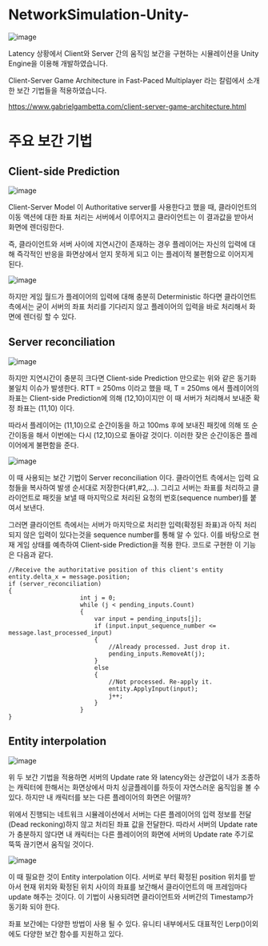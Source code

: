 # NetworkSimulation-Unity-

![image](https://user-images.githubusercontent.com/56947207/232078554-ebb3c2a8-07a4-40a8-b9cf-1a4f350a868c.png)

Latency 상황에서 Client와 Server 간의 움직임 보간을 구현하는 시뮬레이션을 Unity Engine을 이용해 개발하였습니다.

Client-Server Game Architecture in Fast-Paced Multiplayer 라는 칼럼에서 소개한 보간 기법들을 적용하였습니다.

https://www.gabrielgambetta.com/client-server-game-architecture.html


주요 보간 기법
=============

Client-side Prediction
--------------
![image](https://user-images.githubusercontent.com/56947207/232088652-42cbadb9-9f3d-41c3-9233-883b193d5c54.png)

Client-Server Model 이 Authoritative server를 사용한다고 했을 때, 클라이언트의 이동 액션에 대한 좌표 처리는 서버에서 이루어지고 클라이언트는 이 결과값을 받아서 화면에 렌더링한다.

즉, 클라이언트와 서버 사이에 지연시간이 존재하는 경우 플레이어는 자신의 입력에 대해 즉각적인 반응을 화면상에서 얻지 못하게 되고 이는 플레이적 불편함으로 이어지게 된다.

![image](https://user-images.githubusercontent.com/56947207/232090843-f6328d0f-7e8b-47d7-85d5-871ac665d4b6.png)

하지만 게임 월드가 플레이어의 입력에 대해 충분히 Deterministic 하다면 클라이언트 측에서는 굳이 서버의 좌표 처리를 기다리지 않고 플레이어의 입력을 바로 처리해서 화면에 렌더링 할 수 있다.


Server reconciliation
-------------------

![image](https://user-images.githubusercontent.com/56947207/232091763-ba930abd-b1e3-48aa-8c39-88390002c8a9.png)

하지만 지연시간이 충분히 크다면 Client-side Prediction 만으로는 위와 같은 동기화 불일치 이슈가 발생한다. RTT = 250ms 이라고 했을 때, T = 250ms 에서 플레이어의 좌표는 Client-side Prediction에 의해 (12,10)이지만 이 때 서버가 처리해서 보내준 확정 좌표는 (11,10) 이다.

따라서 플레이어는 (11,10)으로 순간이동을 하고 100ms 후에 보내진 패킷에 의해 또 순간이동을 해서 이번에는 다시 (12,10)으로 돌아갈 것이다. 이러한 잦은 순간이동은 플레이어에게 불편함을 준다.

![image](https://user-images.githubusercontent.com/56947207/232093396-7a996899-e477-40f2-b704-78267014ef00.png)

이 때 사용되는 보간 기법이 Server reconciliation 이다. 클라이언트 측에서는 입력 요청들을 복사하여 발생 순서대로 저장한다(#1,#2,...). 그리고 서버는 좌표를 처리하고 클라이언트로 패킷을 보낼 때 마지막으로 처리된 요청의 번호(sequence number)를 붙여서 보낸다.

그러면 클라이언트 측에서는 서버가 마지막으로 처리한 입력(확정된 좌표)과 아직 처리되지 않은 입력이 있다는것을 sequence number를 통해 알 수 있다. 이를 바탕으로 현재 게임 상태를 예측하여 Client-side Prediction을 적용 한다. 코드로 구현한 이 기능은 다음과 같다.

```
//Receive the authoritative position of this client's entity
entity.delta_x = message.position;
if (server_reconciliation)
{
                    int j = 0;
                    while (j < pending_inputs.Count)
                    {
                        var input = pending_inputs[j];
                        if (input.input_sequence_number <= message.last_processed_input)
                        {
                            //Already processed. Just drop it.
                            pending_inputs.RemoveAt(j);
                        }
                        else
                        {
                            //Not processed. Re-apply it.
                            entity.ApplyInput(input);
                            j++;
                        }
                    }
}
```

Entity interpolation
--------------------

![image](https://user-images.githubusercontent.com/56947207/232097209-966fdbf6-0aba-490d-9d93-a0e15d9682c2.png)

위 두 보간 기법을 적용하면 서버의 Update rate 와 latency와는 상관없이 내가 조종하는 캐릭터에 한해서는 화면상에서 마치 싱글플레이를 하듯이 자연스러운 움직임을 볼 수 있다. 하지만 내 캐릭터를 보는 다른 플레이어의 화면은 어떨까?

위에서 진행되는 네트워크 시뮬레이션에서 서버는 다른 플레이어의 입력 정보를 전달(Dead reckoning)하지 않고 처리된 좌표 값을 전달한다. 따라서 서버의 Update rate가 충분하지 않다면 내 캐릭터는 다른 플레이어의 화면에 서버의 Update rate 주기로 뚝뚝 끊기면서 움직일 것이다.

![image](https://user-images.githubusercontent.com/56947207/232098758-74566cdb-bbfa-42b4-834f-d5f75267738a.png)

이 때 필요한 것이 Entity interpolation 이다. 서버로 부터 확정된 position 위치를 받아서 현재 위치와 확정된 위치 사이의 좌표를 보간해서 클라이언트의 매 프레임마다 update 해주는 것이다. 이 기법이 사용되려면 클라이언트와 서버간의 Timestamp가 동기화 되야 한다.

좌표 보간에는 다양한 방법이 사용 될 수 있다. 유니티 내부에서도 대표적인 Lerp()이외에도 다양한 보간 함수를 지원하고 있다. 

